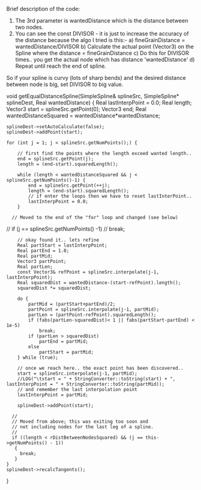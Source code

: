 Brief description of the code:
1) The 3rd parameter is wantedDistance which is the distance between two nodes.
2) You can see the const DIVISOR - it is just to increase the accuracy of the distance because the algo I tried is this:-
a) fineGrainDistance = wantedDistance/DIVISOR
b) Calculate the actual point (Vector3) on the Spline where the distance = fineGrainDistance
c) Do this for DIVISOR times.. you get the actual node which has distance 'wantedDistance'
d) Repeat until reach the end of spline.

So if your spline is curvy (lots of sharp bends) and the desired distance between node is big, set DIVISOR to big value.

void getEqualDistanceSpline(SimpleSpline& splineSrc, SimpleSpline* splineDest, Real wantedDistance)
{
	Real lastInterpPoint = 0.0;
	Real length;
	Vector3 start = splineSrc.getPoint(0);
	Vector3 end;
	Real wantedDistanceSquared = wantedDistance*wantedDistance;

	splineDest->setAutoCalculate(false);
	splineDest->addPoint(start);

	for (int j = 1; j < splineSrc.getNumPoints();) {

		// first find the points where the length exceed wanted length..
		end = splineSrc.getPoint(j);
		length = (end-start).squaredLength();

		while (length < wantedDistanceSquared && j < splineSrc.getNumPoints()-1) {
			end = splineSrc.getPoint(++j);
			length = (end-start).squaredLength();
			// if enter the loops then we have to reset lastInterPoint..
			lastInterpPoint = 0.0;
		}

      // Moved to the end of the "for" loop and changed (see below)
//		if (j == splineSrc.getNumPoints() -1)
//			break;

		// okay found it.. lets refine
		Real partStart = lastInterpPoint;
		Real partEnd = 1.0;
		Real partMid;
		Vector3 partPoint;
		Real partLen;
		const Vector3& refPoint = splineSrc.interpolate(j-1, lastInterpPoint);
		Real squaredDist = wantedDistance-(start-refPoint).length();
		squaredDist *= squaredDist;
		
		do {
			partMid = (partStart+partEnd)/2;
			partPoint = splineSrc.interpolate(j-1, partMid);
			partLen = (partPoint-refPoint).squaredLength();
			if (fabs(partLen-squaredDist)< 1 || fabs(partStart-partEnd) < 1e-5)
				break;
			if (partLen > squaredDist)
				partEnd = partMid;
			else
				partStart = partMid;
		} while (true);

		// once we reach here.. the exact point has been discovered..
		start = splineSrc.interpolate(j-1, partMid);
		//LOG("\tstart = " + StringConverter::toString(start) + ", lastInterpPoint = " + StringConverter::toString(partMid));
		// and remember the last interpolation point
		lastInterpPoint = partMid;

		splineDest->addPoint(start);

      //
      // Moved from above; this was exiting too soon and 
      // not including nodes for the last leg of a spline.
      //
      if ((length < rDistBetweenNodesSquared) && (j == this->getNumPoints() - 1))
	   {
         break;
	   }
	}
	splineDest->recalcTangents();
}
